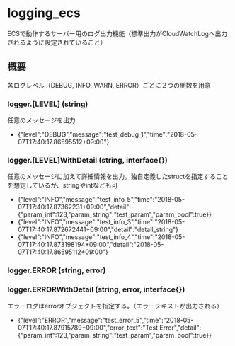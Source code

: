 # logging_ecs
ECSで動作するサーバー用のログ出力機能（標準出力がCloudWatchLogへ出力されるように設定されていること）

## 概要
各ログレベル（DEBUG, INFO, WARN, ERROR）ごとに２つの関数を用意
### logger.[LEVEL] (string)
任意のメッセージを出力
- {"level":"DEBUG","message":"test_debug_1","time":"2018-05-07T17:40:17.86595512+09:00"}
### logger.[LEVEL]WithDetail (string, interface{})
任意のメッセージに加えて詳細情報を出力。独自定義したstructを指定することを想定しているが、stringやintなども可
- {"level":"INFO","message":"test_info_5","time":"2018-05-07T17:40:17.87362231+09:00","detail":{"param_int":123,"param_string":"test_param","param_bool":true}}
- {"level":"INFO","message":"test_info_3","time":"2018-05-07T17:40:17.872672441+09:00","detail":"detail_string"}
- {"level":"INFO","message":"test_info_4","time":"2018-05-07T17:40:17.873198194+09:00","detail":"2018-05-07T17:40:17.86595112+09:00"}

### logger.ERROR (string, error)
### logger.ERRORWithDetail (string, error, interface{})
エラーログはerrorオブジェクトを指定する。（エラーテキストが出力される）
- {"level":"ERROR","message":"test_error_5","time":"2018-05-07T17:40:17.87915789+09:00","error_text":"Test Error","detail":{"param_int":123,"param_string":"test_param","param_bool":true}}


